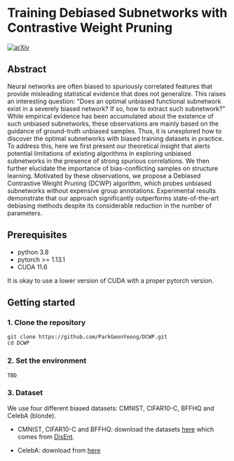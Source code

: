 # Training Debiased Subnetworks with Contrastive Weight Pruning

[![arXiv](https://img.shields.io/badge/arXiv-2210.05247-b31b1b.svg)](https://arxiv.org/abs/2210.05247)

## Abstract
Neural networks are often biased to spuriously correlated features that provide misleading statistical evidence that does not generalize. 
This raises an interesting question: "Does an optimal unbiased functional subnetwork exist in a severely biased network? If so, how to extract such subnetwork?" 
While empirical evidence has been accumulated about the existence of such unbiased subnetworks, these observations are mainly based on the guidance of ground-truth unbiased samples. 
Thus, it is unexplored how to discover the optimal subnetworks with biased training datasets in practice. To address this, here we first present our theoretical insight that alerts potential limitations of existing algorithms in exploring unbiased subnetworks in the presence of strong spurious correlations. 
We then further elucidate the importance of bias-conflicting samples on structure learning. 
Motivated by these observations, we propose a Debiased Contrastive Weight Pruning (DCWP) algorithm, which probes unbiased subnetworks without expensive group annotations. 
Experimental results demonstrate that our approach significantly outperforms state-of-the-art debiasing methods despite its considerable reduction in the number of parameters.

## Prerequisites
- python 3.8
- pytorch >= 1.13.1
- CUDA 11.6

It is okay to use a lower version of CUDA with a proper pytorch version.

## Getting started

### 1. Clone the repository
```
git clone https://github.com/ParkGeonYeong/DCWP.git
cd DCWP
```

### 2. Set the environment
```
TBD
```

### 3. Dataset

We use four different biased datasets: CMNIST, CIFAR10-C, BFFHQ and CelebA (blonde). 
- CMNIST, CIFAR10-C and BFFHQ: download the datasets [here](https://drive.google.com/drive/folders/1JEOqxrhU_IhkdcRohdbuEtFETUxfNmNT)
which comes from [DisEnt](https://github.com/kakaoenterprise/Learning-Debiased-Disentangled).

- CelebA: download from [here](https://www.kaggle.com/datasets/jessicali9530/celeba-dataset)

